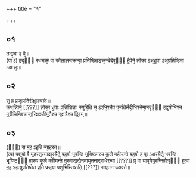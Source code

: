 +++
title = "१"

+++
## ०१
तद्य᳘था ह वै᳘॥  
(वा ऽ) इद᳘ᳫँ᳘ रथचक्रं᳘ वा कौलालचक्रम्वा᳘ प्रतिष्ठितङ्क्र᳘न्देदेव᳘ᳫँ᳘ है᳘वेमे᳘ लोका ऽअ᳘ध्रुवा ऽअ᳘प्रतिष्ठिता ऽआसुः॥  
## ०२
स᳘ ह प्रजा᳘पतिरीक्षा᳘ञ्चक्रे॥  
कथ᳘न्न्विमे᳘ [[???]] लोका᳘ ध्रुवाः प्र᳘तिष्ठिताः स्युरि᳘ति स᳘ ऽएभि᳘श्चैव प᳘र्व्वतैर्न्नदी᳘भिश्चेमा᳘मदृᳫँ᳭ हद्व᳘योभिश्च म᳘रीचिभिश्चान्त᳘रिक्षञ्जीमू᳘तैश्च न᳘क्षत्रैश्च दि᳘वम्॥  
## ०३
(ᳫँ᳭) स म᳘ह ऽइ᳘ति व्या᳘हरत्॥  
(त्प) पश᳘वो वै म᳘हस्त᳘स्माद्य᳘स्यैते᳘ बह᳘वो भ᳘वन्ति भू᳘यिष्ठमस्य कु᳘ले महीयन्ते बह᳘वो ह वा᳘ ऽअस्यैते᳘ भवन्ति भू᳘यिष्ठᳫँ᳭ हास्य कु᳘ले महीयन्ते त᳘स्माद्य᳘द्येनमाय᳘तनाद्बाधेरन्वा [[???]] प्र᳘ वा याप᳘येयुरग्निहोत्र᳘ᳫँ᳘ हुत्वा म᳘ह ऽइत्यु᳘पतिष्ठेत प्र᳘ति प्रज᳘या पशुभिस्तिष्ठति᳘ [[???]] नाय᳘तनाच्च्यवते॥  
